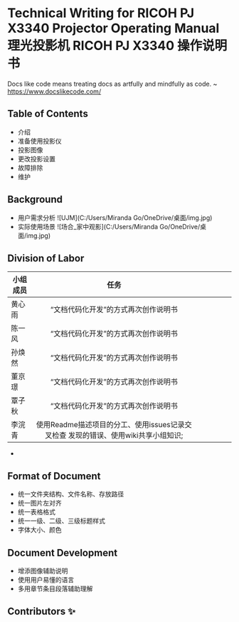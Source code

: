 # Technical Writing for RICOH PJ X3340 Projector Operating Manual理光投影机 RICOH PJ X3340 操作说明书

Docs like code means treating docs as artfully and mindfully as code. ~ <https://www.docslikecode.com/>

## Table of Contents  
* 介绍  
* 准备使用投影仪   
* 投影图像   
* 更改投影设置
* 故障排除
* 维护

## Background
* 用户需求分析
![UJM](C:/Users/Miranda Go/OneDrive/桌面/img.jpg)
* 实际使用场景
![场合_家中观影](C:/Users/Miranda Go/OneDrive/桌面/img.jpg)

## Division of Labor
| 小组成员 |                                        任务                                        |   |   |   |   |   |
|----------|:----------------------------------------------------------------------------------:|---|---|---|---|---|
| 黄心雨   | “文档代码化开发”的方式再次创作说明书                                               |   |   |   |   |   |
| 陈一风   | “文档代码化开发”的方式再次创作说明书                                               |   |   |   |   |   |
| 孙焕然   | “文档代码化开发”的方式再次创作说明书                                               |   |   |   |   |   |
| 董京璟   | “文档代码化开发”的方式再次创作说明书                                               |   |   |   |   |   |
| 覃子秋   | “文档代码化开发”的方式再次创作说明书                                               |   |   |   |   |   |
| 李浣青   | 使用Readme描述项目的分工、使用issues记录交叉检查 发现的错误、使用wiki共享小组知识; |   |   |   |   |   |
* 

## Format of Document
* 统一文件夹结构、文件名称、存放路径
* 统一图片左对齐
* 统一表格格式
* 统一一级、二级、三级标题样式
* 字体大小、颜色

## Document Development
* 增添图像辅助说明
* 使用用户易懂的语言
* 多用章节条目段落辅助理解

## Contributors ✨

